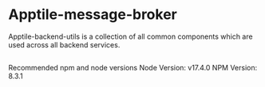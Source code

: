 # Apptile-message-broker

Apptile-backend-utils is a collection of all common components which are used across all backend services.

##
Recommended npm and node versions
Node Version: v17.4.0
NPM Version: 8.3.1
